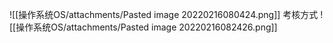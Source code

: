 ![[操作系统OS/attachments/Pasted image 20220216080424.png]]
考核方式
![[操作系统OS/attachments/Pasted image 20220216082426.png]]